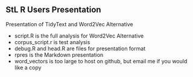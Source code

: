 ## StL R Users Presentation 

Presentation of TidyText and Word2Vec Alternative

* script.R is the full analysis for Word2Vec Alternative
* corpus_script.r is test analysis
* debug.R and head.R are files for presentation format
* rpres is the Markdown presentation 
* word_vectors is too large to host on github, but email me if you would like a copy
 